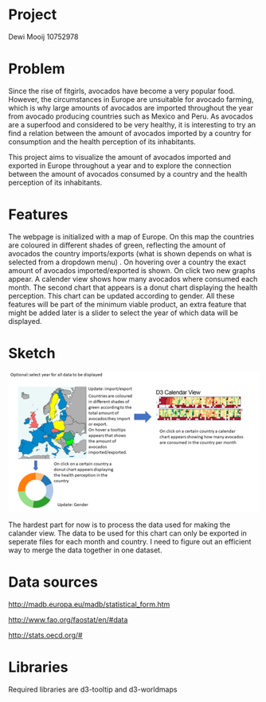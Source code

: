 # Project

Dewi Mooij 10752978

# Problem

Since the rise of fitgirls, avocados have become a very popular food. However, the circumstances in Europe are unsuitable for avocado farming, which is why large amounts of avocados are imported throughout the year from avocado producing countries such as Mexico and Peru. As avocados are a superfood and considered to be very healthy, it is interesting to try an find a relation between the amount of avocados imported by a country for consumption and the health perception of its inhabitants.  

This project aims to visualize the amount of avocados imported and exported in Europe throughout a year and to explore the connection between the amount of avocados consumed by a country and the health perception of its inhabitants.

# Features

The webpage is initialized with a map of Europe. On this map the countries are coloured in different shades of green, reflecting the amount of avocados the country imports/exports (what is shown depends on what is selected from a dropdown menu) . On hovering over a country the exact amount of avocados imported/exported is shown. On click two new graphs appear. A calender view shows how many avocados where consumed each month. The second chart that appears is a donut chart displaying the health perception. This chart can be updated according to gender. All these features will be part of the minimum viable product, an extra feature that might be added later is a slider to select the year of which data will be displayed.

# Sketch
![sketch](doc/sketch.PNG)

The hardest part for now is to process the data used for making the calander view. The data to be used for this chart can only be exported in seperate files for each month and country. I need to figure out an efficient way to merge the data together in one dataset.

# Data sources

http://madb.europa.eu/madb/statistical_form.htm

http://www.fao.org/faostat/en/#data

http://stats.oecd.org/#

# Libraries

Required libraries are d3-tooltip and d3-worldmaps
